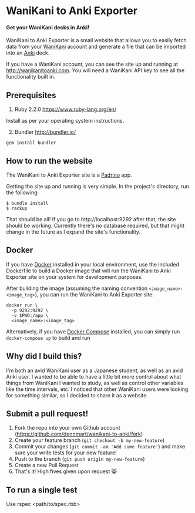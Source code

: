 # WaniKani to Anki Exporter

#### Get your WaniKani decks in Anki!

WaniKani to Anki Exporter is a small website that allows you to easily fetch data from your
[WaniKani](https://www.wanikani.com/) account and generate a file that can be imported
into an [Anki](http://ankisrs.net/) deck.

If you have a WaniKani account, you can see the site up and running at http://wanikanitoanki.com.
You will need a WaniKani API key to see all the functionality built in.

## Prerequisites

1. Ruby 2.2.0 https://www.ruby-lang.org/en/

Install as per your operating system instructions.

2. Bundler http://bundler.io/

```
gem install bundler
```

## How to run the website

The WaniKani to Anki Exporter site is a [Padrino](http://www.padrinorb.com/) app.

Getting the site up and running is very simple.
In the project's directory, run the following:

```
$ bundle install
$ rackup
```

That should be all! If you go to http://localhost:9292 after that, the site should be working.
Currently there's no database required, but that might change in the future as I expand the
site's functionality.

## Docker

If you have [Docker](https://www.docker.com/) installed in your local environment, use the
included Dockerfile to build a Docker image that will run the WaniKani to Anki Exporter site
on your system for development purposes.

After building the image (assuming the naming convention `<image_name>:<image_tag>`), you can
run the WaniKani to Anki Exporter site:

```
docker run \
  -p 9292:9292 \
  -v $PWD:/app \
  <image_name>:<image_tag>
```

Alternatively, if you have [Docker Compose](https://docs.docker.com/compose/) installed, you
can simply run `docker-compose up` to build and run

## Why did I build this?

I'm both an avid WaniKani user as a Japanese student, as well as an avid Anki user. I wanted to
be able to have a little bit more control about what things from WaniKani I wanted to study, as
well as control other variables like the time intervals, etc. I noticed that other WaniKani users
were looking for something similar, so I decided to share it as a website.

## Submit a pull request!

1. Fork the repo into your own Github account (https://github.com/dennmart/wanikani-to-anki/fork)
2. Create your feature branch (`git checkout -b my-new-feature`)
3. Commit your changes (`git commit -am 'Add some feature'`) and make sure your write tests for your new feature!
4. Push to the branch (`git push origin my-new-feature`)
5. Create a new Pull Request
6. That's it! High fives given upon request :smile_cat:

## To run a single test

Use rspec <path/to/spec.rbb>
